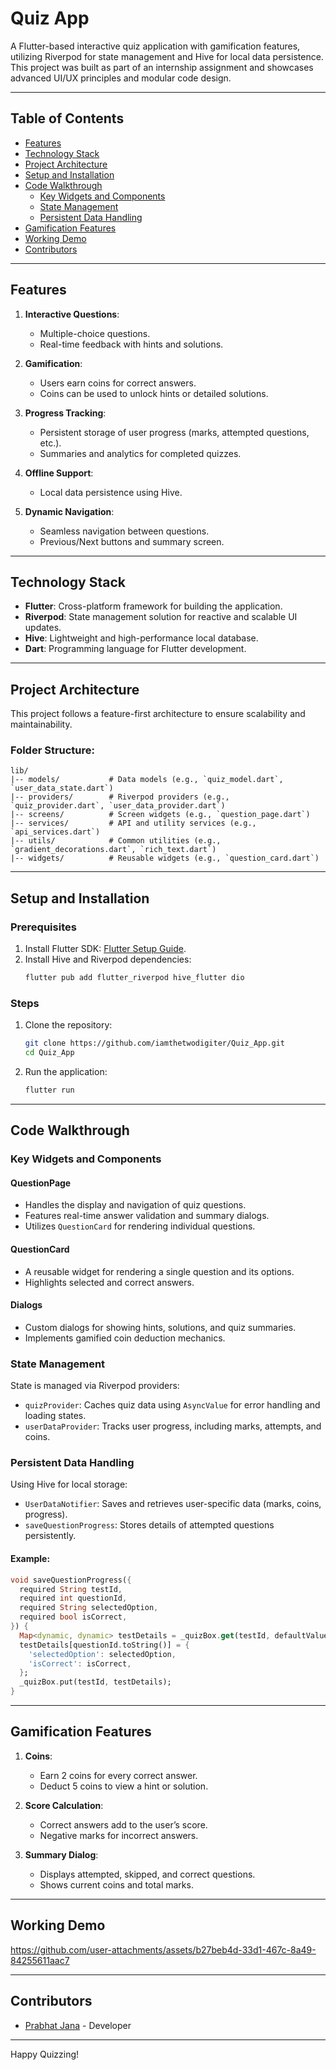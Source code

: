 # Quiz App

A Flutter-based interactive quiz application with gamification features, utilizing Riverpod for state management and Hive for local data persistence. This project was built as part of an internship assignment and showcases advanced UI/UX principles and modular code design.

---

## Table of Contents

- [Features](#features)
- [Technology Stack](#technology-stack)
- [Project Architecture](#project-architecture)
- [Setup and Installation](#setup-and-installation)
- [Code Walkthrough](#code-walkthrough)
  - [Key Widgets and Components](#key-widgets-and-components)
  - [State Management](#state-management)
  - [Persistent Data Handling](#persistent-data-handling)
- [Gamification Features](#gamification-features)
- [Working Demo](#working-demo)
- [Contributors](#contributors)

---

## Features

1. **Interactive Questions**:
   - Multiple-choice questions.
   - Real-time feedback with hints and solutions.

2. **Gamification**:
   - Users earn coins for correct answers.
   - Coins can be used to unlock hints or detailed solutions.

3. **Progress Tracking**:
   - Persistent storage of user progress (marks, attempted questions, etc.).
   - Summaries and analytics for completed quizzes.

4. **Offline Support**:
   - Local data persistence using Hive.

5. **Dynamic Navigation**:
   - Seamless navigation between questions.
   - Previous/Next buttons and summary screen.

---

## Technology Stack

- **Flutter**: Cross-platform framework for building the application.
- **Riverpod**: State management solution for reactive and scalable UI updates.
- **Hive**: Lightweight and high-performance local database.
- **Dart**: Programming language for Flutter development.

---

## Project Architecture

This project follows a feature-first architecture to ensure scalability and maintainability.

### Folder Structure:
```
lib/
|-- models/           # Data models (e.g., `quiz_model.dart`, `user_data_state.dart`)
|-- providers/        # Riverpod providers (e.g., `quiz_provider.dart`, `user_data_provider.dart`)
|-- screens/          # Screen widgets (e.g., `question_page.dart`)
|-- services/         # API and utility services (e.g., `api_services.dart`)
|-- utils/            # Common utilities (e.g., `gradient_decorations.dart`, `rich_text.dart`)
|-- widgets/          # Reusable widgets (e.g., `question_card.dart`)
```

---

## Setup and Installation

### Prerequisites
1. Install Flutter SDK: [Flutter Setup Guide](https://flutter.dev/docs/get-started/install).
2. Install Hive and Riverpod dependencies:
   ```sh
   flutter pub add flutter_riverpod hive_flutter dio
   ```

### Steps
1. Clone the repository:
   ```sh
   git clone https://github.com/iamthetwodigiter/Quiz_App.git
   cd Quiz_App
   ```
2. Run the application:
   ```sh
   flutter run
   ```

---

## Code Walkthrough

### Key Widgets and Components

#### **QuestionPage**
- Handles the display and navigation of quiz questions.
- Features real-time answer validation and summary dialogs.
- Utilizes `QuestionCard` for rendering individual questions.

#### **QuestionCard**
- A reusable widget for rendering a single question and its options.
- Highlights selected and correct answers.

#### **Dialogs**
- Custom dialogs for showing hints, solutions, and quiz summaries.
- Implements gamified coin deduction mechanics.

### State Management

State is managed via Riverpod providers:
- `quizProvider`: Caches quiz data using `AsyncValue` for error handling and loading states.
- `userDataProvider`: Tracks user progress, including marks, attempts, and coins.

### Persistent Data Handling

Using Hive for local storage:
- `UserDataNotifier`: Saves and retrieves user-specific data (marks, coins, progress).
- `saveQuestionProgress`: Stores details of attempted questions persistently.

#### Example:
```dart
void saveQuestionProgress({
  required String testId,
  required int questionId,
  required String selectedOption,
  required bool isCorrect,
}) {
  Map<dynamic, dynamic> testDetails = _quizBox.get(testId, defaultValue: {});
  testDetails[questionId.toString()] = {
    'selectedOption': selectedOption,
    'isCorrect': isCorrect,
  };
  _quizBox.put(testId, testDetails);
}
```

---

## Gamification Features

1. **Coins**:
   - Earn 2 coins for every correct answer.
   - Deduct 5 coins to view a hint or solution.

2. **Score Calculation**:
   - Correct answers add to the user’s score.
   - Negative marks for incorrect answers.

3. **Summary Dialog**:
   - Displays attempted, skipped, and correct questions.
   - Shows current coins and total marks.

---

## Working Demo

https://github.com/user-attachments/assets/b27beb4d-33d1-467c-8a49-84255611aac7

---

## Contributors

- [Prabhat Jana](https://github.com/iamthetwodigiter) - Developer

---

Happy Quizzing!


